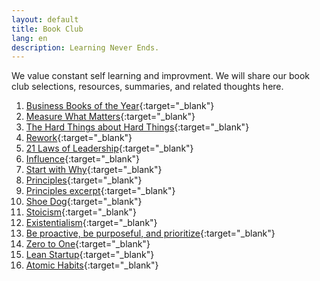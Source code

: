 ```yaml
---
layout: default
title: Book Club
lang: en
description: Learning Never Ends.
---
```




We value constant self learning and improvment. We will share our book club selections, resources, summaries, and related thoughts here.

1. [Business Books of the Year](https://en.wikipedia.org/wiki/Financial_Times_and_McKinsey_Business_Book_of_the_Year_Award){:target="_blank"}
1. [Measure What Matters](https://medium.com/@wadelahring/book-summary-measure-what-matters-by-john-doerr-8e5ab90b5b06){:target="_blank"}
1. [The Hard Things about Hard Things](https://medium.com/@sam_harris/the-hard-thing-about-hard-things-ben-horowitz-summary-and-review-8013261e1b4c){:target="_blank"}
1. [Rework](https://medium.com/@Milan__Amin/a-summary-of-rework-change-the-way-you-work-forever-by-david-heinemeier-hansson-and-jason-fried-cf7a0d49c2c8){:target="_blank"}
1. [21 Laws of Leadership](https://hgimnetwork.org/2015/01/book-summary-the-21-irrefutable-laws-of-leadership-by-john-maxwell-part-1/){:target="_blank"}
1. [Influence](https://medium.com/power-books/influence-the-psychology-of-persuasion-a-book-summary-7ae0ebf8950f){:target="_blank"}
1. [Start with Why](https://medium.com/leadership-motivation-and-impact/the-power-of-starting-with-why-f8e491392ef8){:target="_blank"}
1. [Principles](https://medium.com/@avicennamusings/a-summary-of-principles-by-ray-dalio-612127344eed){:target="_blank"}
1. [Principles excerpt](https://inside.bwater.com/publications/principles_excerpt){:target="_blank"}
1. [Shoe Dog](https://medium.com/swlh/4-valuable-lessons-for-startups-from-reading-shoe-dog-by-phil-knight-the-founder-of-nike-33e07eaf0a1){:target="_blank"}
1. [Stoicism](https://youtu.be/R9OCA6UFE-0){:target="_blank"}
1. [Existentialism](https://youtu.be/H_tgqj9MU8M){:target="_blank"}
1. [Be proactive, be purposeful, and prioritize](https://en.wikipedia.org/wiki/The_7_Habits_of_Highly_Effective_People){:target="_blank"}
1. [Zero to One](https://medium.com/west-stringfellow/zero-to-one-summary-and-review-f927ae6538d1){:target="_blank"}
1. [Lean Startup](https://en.wikipedia.org/wiki/Lean_startup){:target="_blank"}
1. [Atomic Habits](https://medium.com/@geekrodion/atomic-habits-by-james-clear-dddd4dc762b9){:target="_blank"}

<br>